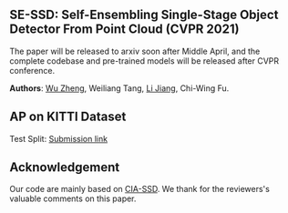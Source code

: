 ## SE-SSD: Self-Ensembling Single-Stage Object Detector From Point Cloud (CVPR 2021)

The paper will be released to arxiv soon after Middle April, and the complete codebase and pre-trained models will be released after CVPR conference.

**Authors**: [Wu Zheng](https://github.com/Vegeta2020), Weiliang Tang, [Li Jiang](https://github.com/llijiang), Chi-Wing Fu.


## AP on KITTI Dataset

Test Split: [Submission link](http://www.cvlibs.net/datasets/kitti/eval_object_detail.php?&result=14e5c4daac79d3aef85a842f79538defb1b37ad1)


## Acknowledgement
Our code are mainly based on [CIA-SSD](https://github.com/Vegeta2020/CIA-SSD). We thank for the reviewers's valuable comments on this paper.
